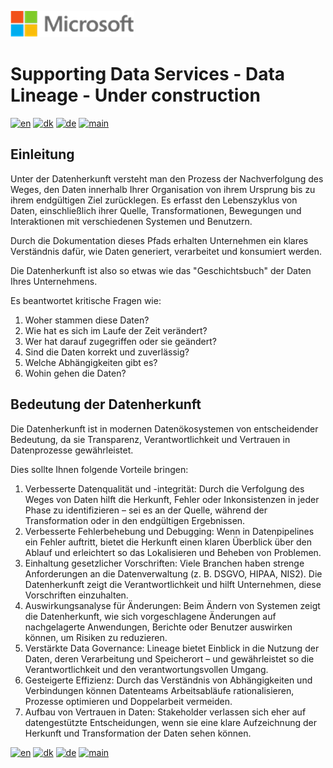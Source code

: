 ![microsoft](../../images/microsoft.png)

# Supporting Data Services - Data Lineage - Under construction

[![en](https://img.shields.io/badge/lang-en-blue.svg)](DataLineage.md)
[![dk](https://img.shields.io/badge/lang-da-red.svg)](DataLineage-da.md)
[![de](https://img.shields.io/badge/lang-de-yellow.svg)](DataLineage-de.md)
[![main](https://img.shields.io/badge/main-document-green.svg)](../../README.md)

## Einleitung

Unter der Datenherkunft versteht man den Prozess der Nachverfolgung des Weges, den Daten innerhalb Ihrer Organisation von ihrem Ursprung bis zu ihrem endgültigen Ziel zurücklegen.
Es erfasst den Lebenszyklus von Daten, einschließlich ihrer Quelle, Transformationen, Bewegungen und Interaktionen mit verschiedenen Systemen und Benutzern. 

Durch die Dokumentation dieses Pfads erhalten Unternehmen ein klares Verständnis dafür, wie Daten generiert, verarbeitet und konsumiert werden. 

Die Datenherkunft ist also so etwas wie das "Geschichtsbuch" der Daten Ihres Unternehmens. 

Es beantwortet kritische Fragen wie:

1) Woher stammen diese Daten?
2) Wie hat es sich im Laufe der Zeit verändert?
3) Wer hat darauf zugegriffen oder sie geändert?
4) Sind die Daten korrekt und zuverlässig?
5) Welche Abhängigkeiten gibt es?
6) Wohin gehen die Daten?

## Bedeutung der Datenherkunft

Die Datenherkunft ist in modernen Datenökosystemen von entscheidender Bedeutung, da sie Transparenz, Verantwortlichkeit und Vertrauen in Datenprozesse gewährleistet.

Dies sollte Ihnen folgende Vorteile bringen:

1) Verbesserte Datenqualität und -integrität: Durch die Verfolgung des Weges von Daten hilft die Herkunft, Fehler oder Inkonsistenzen in jeder Phase zu identifizieren – sei es an der Quelle, während der Transformation oder in den endgültigen Ergebnissen.
2) Verbesserte Fehlerbehebung und Debugging: Wenn in Datenpipelines ein Fehler auftritt, bietet die Herkunft einen klaren Überblick über den Ablauf und erleichtert so das Lokalisieren und Beheben von Problemen.
3) Einhaltung gesetzlicher Vorschriften: Viele Branchen haben strenge Anforderungen an die Datenverwaltung (z. B. DSGVO, HIPAA, NIS2). Die Datenherkunft zeigt die Verantwortlichkeit und hilft Unternehmen, diese Vorschriften einzuhalten.
4) Auswirkungsanalyse für Änderungen: Beim Ändern von Systemen zeigt die Datenherkunft, wie sich vorgeschlagene Änderungen auf nachgelagerte Anwendungen, Berichte oder Benutzer auswirken können, um Risiken zu reduzieren.
5) Verstärkte Data Governance: Lineage bietet Einblick in die Nutzung der Daten, deren Verarbeitung und Speicherort – und gewährleistet so die Verantwortlichkeit und den verantwortungsvollen Umgang.
6) Gesteigerte Effizienz: Durch das Verständnis von Abhängigkeiten und Verbindungen können Datenteams Arbeitsabläufe rationalisieren, Prozesse optimieren und Doppelarbeit vermeiden.
7) Aufbau von Vertrauen in Daten: Stakeholder verlassen sich eher auf datengestützte Entscheidungen, wenn sie eine klare Aufzeichnung der Herkunft und Transformation der Daten sehen können.

[![en](https://img.shields.io/badge/lang-en-blue.svg)](DataLineage.md)
[![dk](https://img.shields.io/badge/lang-da-red.svg)](DataLineage-da.md)
[![de](https://img.shields.io/badge/lang-de-yellow.svg)](DataLineage-de.md)
[![main](https://img.shields.io/badge/main-document-green.svg)](../../README.md)